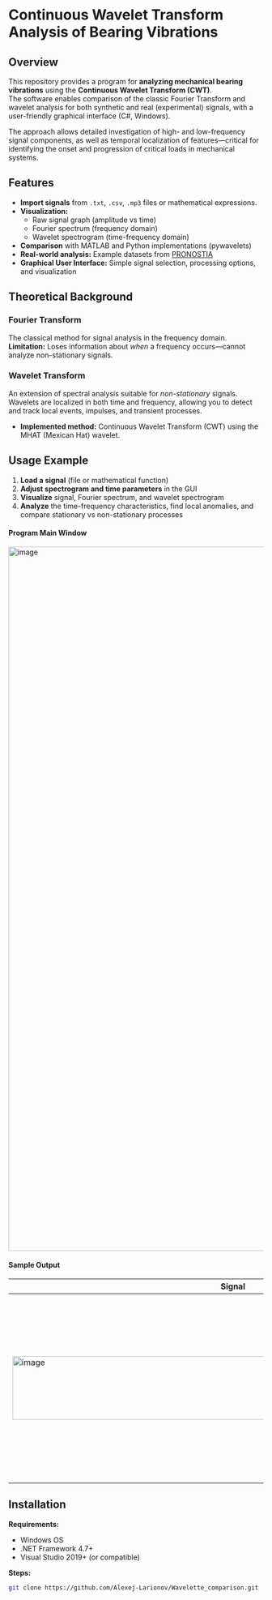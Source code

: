 # Continuous Wavelet Transform Analysis of Bearing Vibrations

## Overview

This repository provides a program for **analyzing mechanical bearing vibrations** using the **Continuous Wavelet Transform (CWT)**.  
The software enables comparison of the classic Fourier Transform and wavelet analysis for both synthetic and real (experimental) signals, with a user-friendly graphical interface (C#, Windows).

The approach allows detailed investigation of high- and low-frequency signal components, as well as temporal localization of features—critical for identifying the onset and progression of critical loads in mechanical systems.

## Features

- **Import signals** from `.txt`, `.csv`, `.mp3` files or mathematical expressions.
- **Visualization:**
  - Raw signal graph (amplitude vs time)
  - Fourier spectrum (frequency domain)
  - Wavelet spectrogram (time-frequency domain)
- **Comparison** with MATLAB and Python implementations (pywavelets)
- **Real-world analysis:** Example datasets from [PRONOSTIA](https://ieeexplore.ieee.org/document/6238642)
- **Graphical User Interface:** Simple signal selection, processing options, and visualization

## Theoretical Background

### Fourier Transform

The classical method for signal analysis in the frequency domain.  
**Limitation:** Loses information about *when* a frequency occurs—cannot analyze non-stationary signals.

### Wavelet Transform

An extension of spectral analysis suitable for *non-stationary* signals.  
Wavelets are localized in both time and frequency, allowing you to detect and track local events, impulses, and transient processes.

- **Implemented method:** Continuous Wavelet Transform (CWT) using the MHAT (Mexican Hat) wavelet.

## Usage Example

1. **Load a signal** (file or mathematical function)
2. **Adjust spectrogram and time parameters** in the GUI
3. **Visualize** signal, Fourier spectrum, and wavelet spectrogram
4. **Analyze** the time-frequency characteristics, find local anomalies, and compare stationary vs non-stationary processes

#### Program Main Window
<img width="2559" height="1390" alt="image" src="https://github.com/user-attachments/assets/82986350-28b9-4968-ae3a-05b9369e925c" />

#### Sample Output

| Signal              | Fourier Spectrum    | Wavelet Spectrogram   |
|---------------------|--------------------|-----------------------|
| <img width="871" height="125" alt="image" src="https://github.com/user-attachments/assets/8f4a5a8d-0103-4c42-a399-e4e93c2e0ad6" />|<img width="879" height="136" alt="image" src="https://github.com/user-attachments/assets/a424c217-4f4a-4754-a516-ff93ae9d698a" />| <img width="826" height="367" alt="image" src="https://github.com/user-attachments/assets/5a7e00bf-f591-48d0-92ea-3111eba1b02a" />|


## Installation

**Requirements:**
- Windows OS
- .NET Framework 4.7+  
- Visual Studio 2019+ (or compatible)

**Steps:**

```sh
git clone https://github.com/Alexej-Larionov/Wavelette_comparison.git
